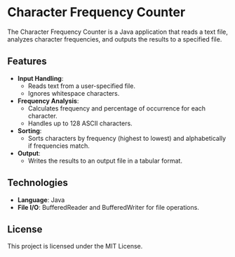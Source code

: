 # Character Frequency Counter

The Character Frequency Counter is a Java application that reads a text file, analyzes character frequencies, and outputs the results to a specified file.

## Features

- **Input Handling**:
  - Reads text from a user-specified file.
  - Ignores whitespace characters.
- **Frequency Analysis**:
  - Calculates frequency and percentage of occurrence for each character.
  - Handles up to 128 ASCII characters.
- **Sorting**:
  - Sorts characters by frequency (highest to lowest) and alphabetically if frequencies match.
- **Output**:
  - Writes the results to an output file in a tabular format.

## Technologies

- **Language**: Java
- **File I/O**: BufferedReader and BufferedWriter for file operations.

## License

This project is licensed under the MIT License.
